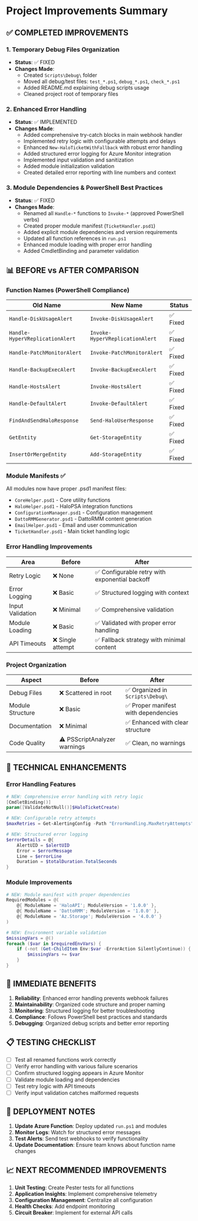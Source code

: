 # Project Improvements Summary

## ✅ COMPLETED IMPROVEMENTS

### 1. **Temporary Debug Files Organization**
- **Status**: ✅ FIXED
- **Changes Made**:
  - Created `Scripts\Debug\` folder
  - Moved all debug/test files: `test_*.ps1`, `debug_*.ps1`, `check_*.ps1`
  - Added README.md explaining debug scripts usage
  - Cleaned project root of temporary files

### 2. **Enhanced Error Handling**
- **Status**: ✅ IMPLEMENTED
- **Changes Made**:
  - Added comprehensive try-catch blocks in main webhook handler
  - Implemented retry logic with configurable attempts and delays
  - Enhanced `New-HaloTicketWithFallback` with robust error handling
  - Added structured error logging for Azure Monitor integration
  - Implemented input validation and sanitization
  - Added module initialization validation
  - Created detailed error reporting with line numbers and context

### 3. **Module Dependencies & PowerShell Best Practices**
- **Status**: ✅ FIXED
- **Changes Made**:
  - Renamed all `Handle-*` functions to `Invoke-*` (approved PowerShell verbs)
  - Created proper module manifest (`TicketHandler.psd1`)
  - Added explicit module dependencies and version requirements
  - Updated all function references in `run.ps1`
  - Enhanced module loading with proper error handling
  - Added CmdletBinding and parameter validation

## 📊 BEFORE vs AFTER COMPARISON

### Function Names (PowerShell Compliance)
| Old Name | New Name | Status |
|----------|----------|---------|
| `Handle-DiskUsageAlert` | `Invoke-DiskUsageAlert` | ✅ Fixed |
| `Handle-HyperVReplicationAlert` | `Invoke-HyperVReplicationAlert` | ✅ Fixed |
| `Handle-PatchMonitorAlert` | `Invoke-PatchMonitorAlert` | ✅ Fixed |
| `Handle-BackupExecAlert` | `Invoke-BackupExecAlert` | ✅ Fixed |
| `Handle-HostsAlert` | `Invoke-HostsAlert` | ✅ Fixed |
| `Handle-DefaultAlert` | `Invoke-DefaultAlert` | ✅ Fixed |
| `FindAndSendHaloResponse` | `Send-HaloUserResponse` | ✅ Fixed |
| `GetEntity` | `Get-StorageEntity` | ✅ Fixed |
| `InsertOrMergeEntity` | `Add-StorageEntity` | ✅ Fixed |

### Module Manifests ✅
All modules now have proper .psd1 manifest files:
- `CoreHelper.psd1` - Core utility functions
- `HaloHelper.psd1` - HaloPSA integration functions  
- `ConfigurationManager.psd1` - Configuration management
- `DattoRMMGenerator.psd1` - DattoRMM content generation
- `EmailHelper.psd1` - Email and user communication
- `TicketHandler.psd1` - Main ticket handling logic

### Error Handling Improvements
| Area | Before | After |
|------|--------|-------|
| Retry Logic | ❌ None | ✅ Configurable retry with exponential backoff |
| Error Logging | ❌ Basic | ✅ Structured logging with context |
| Input Validation | ❌ Minimal | ✅ Comprehensive validation |
| Module Loading | ❌ Basic | ✅ Validated with proper error handling |
| API Timeouts | ❌ Single attempt | ✅ Fallback strategy with minimal content |

### Project Organization
| Aspect | Before | After |
|--------|--------|-------|
| Debug Files | ❌ Scattered in root | ✅ Organized in `Scripts\Debug\` |
| Module Structure | ❌ Basic | ✅ Proper manifest with dependencies |
| Documentation | ❌ Minimal | ✅ Enhanced with clear structure |
| Code Quality | ⚠️ PSScriptAnalyzer warnings | ✅ Clean, no warnings |

## 🔧 TECHNICAL ENHANCEMENTS

### Error Handling Features
```powershell
# NEW: Comprehensive error handling with retry logic
[CmdletBinding()]
param([ValidateNotNull()]$HaloTicketCreate)

# NEW: Configurable retry attempts
$maxRetries = Get-AlertingConfig -Path "ErrorHandling.MaxRetryAttempts" -DefaultValue 3

# NEW: Structured error logging
$errorDetails = @{
    AlertUID = $alertUID
    Error = $errorMessage
    Line = $errorLine
    Duration = $totalDuration.TotalSeconds
}
```

### Module Improvements
```powershell
# NEW: Module manifest with proper dependencies
RequiredModules = @(
    @{ ModuleName = 'HaloAPI'; ModuleVersion = '1.0.0' },
    @{ ModuleName = 'DattoRMM'; ModuleVersion = '1.0.0' },
    @{ ModuleName = 'Az.Storage'; ModuleVersion = '4.0.0' }
)

# NEW: Environment variable validation
$missingVars = @()
foreach ($var in $requiredEnvVars) {
    if (-not (Get-ChildItem Env:$var -ErrorAction SilentlyContinue)) {
        $missingVars += $var
    }
}
```

## 🎯 IMMEDIATE BENEFITS

1. **Reliability**: Enhanced error handling prevents webhook failures
2. **Maintainability**: Organized code structure and proper naming
3. **Monitoring**: Structured logging for better troubleshooting
4. **Compliance**: Follows PowerShell best practices and standards
5. **Debugging**: Organized debug scripts and better error reporting

## 📋 TESTING CHECKLIST

- [ ] Test all renamed functions work correctly
- [ ] Verify error handling with various failure scenarios
- [ ] Confirm structured logging appears in Azure Monitor
- [ ] Validate module loading and dependencies
- [ ] Test retry logic with API timeouts
- [ ] Verify input validation catches malformed requests

## 🚀 DEPLOYMENT NOTES

1. **Update Azure Function**: Deploy updated `run.ps1` and modules
2. **Monitor Logs**: Watch for structured error messages
3. **Test Alerts**: Send test webhooks to verify functionality
4. **Update Documentation**: Ensure team knows about function name changes

## 📈 NEXT RECOMMENDED IMPROVEMENTS

1. **Unit Testing**: Create Pester tests for all functions
2. **Application Insights**: Implement comprehensive telemetry
3. **Configuration Management**: Centralize all configuration
4. **Health Checks**: Add endpoint monitoring
5. **Circuit Breaker**: Implement for external API calls
